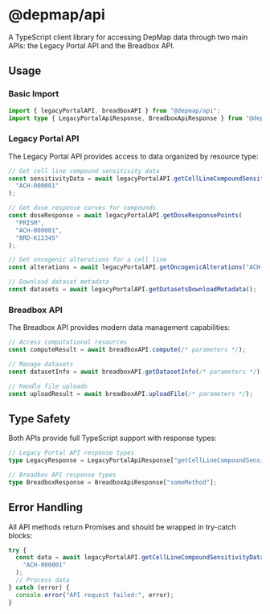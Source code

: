# @depmap/api

A TypeScript client library for accessing DepMap data through two main APIs:
the Legacy Portal API and the Breadbox API.

## Usage

### Basic Import

```typescript
import { legacyPortalAPI, breadboxAPI } from "@depmap/api";
import type { LegacyPortalApiResponse, BreadboxApiResponse } from "@depmap/api";
```

### Legacy Portal API

The Legacy Portal API provides access to data organized by resource type:

```typescript
// Get cell line compound sensitivity data
const sensitivityData = await legacyPortalAPI.getCellLineCompoundSensitivityData(
  "ACH-000001"
);

// Get dose response curves for compounds
const doseResponse = await legacyPortalAPI.getDoseResponsePoints(
  "PRISM",
  "ACH-000001",
  "BRD-K12345"
);

// Get oncogenic alterations for a cell line
const alterations = await legacyPortalAPI.getOncogenicAlterations("ACH-000001");

// Download dataset metadata
const datasets = await legacyPortalAPI.getDatasetsDownloadMetadata();
```

### Breadbox API

The Breadbox API provides modern data management capabilities:

```typescript
// Access computational resources
const computeResult = await breadboxAPI.compute(/* parameters */);

// Manage datasets
const datasetInfo = await breadboxAPI.getDatasetInfo(/* parameters */);

// Handle file uploads
const uploadResult = await breadboxAPI.uploadFile(/* parameters */);
```

## Type Safety

Both APIs provide full TypeScript support with response types:

```typescript
// Legacy Portal API response types
type LegacyResponse = LegacyPortalApiResponse["getCellLineCompoundSensitivityData"];

// Breadbox API response types
type BreadboxResponse = BreadboxApiResponse["someMethod"];
```

## Error Handling

All API methods return Promises and should be wrapped in try-catch blocks:

```typescript
try {
  const data = await legacyPortalAPI.getCellLineCompoundSensitivityData(
    "ACH-000001"
  );
  // Process data
} catch (error) {
  console.error("API request failed:", error);
}
```
